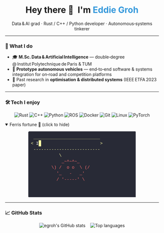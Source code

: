 <!-- GitHub Profile README -->

<h1 align="center">Hey there 👋  I'm <span style="color:#3498db;">Eddie Groh</span></h1>

<p align="center">Data & AI grad · Rust / C++ / Python developer · Autonomous‑systems tinkerer</p>

---

### 🚀 What I do
- 🎓 **M.Sc. Data & Artificial Intelligence** — double‑degree @ Institut Polytechnique de Paris & TUM
- 🚗 **Prototype autonomous vehicles** — end‑to‑end software &amp; systems integration for on‑road and competition platforms
- 🔬 Past research in **optimisation &amp; distributed systems** (IEEE ETFA 2023 paper)

---

### 🛠️ Tech I enjoy
<p align="center">
  <img src="https://img.shields.io/badge/Rust-000000?style=for-the-badge&logo=rust&logoColor=white" alt="Rust"/>
  <img src="https://img.shields.io/badge/C++-00599C?style=for-the-badge&logo=c%2b%2b&logoColor=white" alt="C++"/>
  <img src="https://img.shields.io/badge/Python-3776AB?style=for-the-badge&logo=python&logoColor=white" alt="Python"/>
  <img src="https://img.shields.io/badge/ROS-22314E?style=for-the-badge&logo=ros&logoColor=white" alt="ROS"/>
  <img src="https://img.shields.io/badge/Docker-2496ED?style=for-the-badge&logo=docker&logoColor=white" alt="Docker"/>
  <img src="https://img.shields.io/badge/Git-F05032?style=for-the-badge&logo=git&logoColor=white" alt="Git"/>
  <img src="https://img.shields.io/badge/Linux-FCC624?style=for-the-badge&logo=linux&logoColor=black" alt="Linux"/>
  <img src="https://img.shields.io/badge/PyTorch-EE4C2C?style=for-the-badge&logo=pytorch&logoColor=white" alt="PyTorch"/>
</p>

<details open>
  <summary>Ferris fortune 🦀 (click to hide)</summary>

  <p align="center">
    <img src="assets/ferris_says_terminal.gif""
         alt="Ferris fortune"/>
  </p>
</details>

---

### 📈 GitHub Stats
<p align="center">
  <img src="https://github-readme-stats.vercel.app/api?username=egroh&show_icons=true&hide_border=true&theme=transparent" height="180" alt="egroh's GitHub stats"/>
  &nbsp;&nbsp;
  <img src="https://github-readme-stats.vercel.app/api/top-langs/?username=egroh&layout=compact&hide_border=true&theme=transparent" height="180" alt="Top languages"/>
</p>

